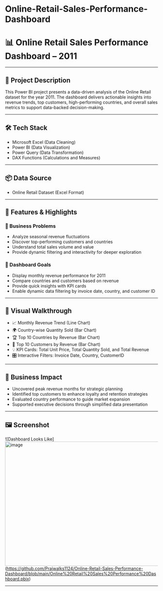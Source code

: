 # Online-Retail-Sales-Performance-Dashboard
# 📊 Online Retail Sales Performance Dashboard – 2011

---

## 📝 Project Description
This Power BI project presents a data-driven analysis of the Online Retail dataset for the year 2011. The dashboard delivers actionable insights into revenue trends, top customers, high-performing countries, and overall sales metrics to support data-backed decision-making.

---

## 🛠️ Tech Stack
- Microsoft Excel (Data Cleaning)
- Power BI (Data Visualization)
- Power Query (Data Transformation)
- DAX Functions (Calculations and Measures)

---

## 📦 Data Source
- Online Retail Dataset (Excel Format)

---

## 🚀 Features & Highlights

### 🎯 Business Problems
- Analyze seasonal revenue fluctuations
- Discover top-performing customers and countries
- Understand total sales volume and value
- Provide dynamic filtering and interactivity for deeper exploration

### 🎯 Dashboard Goals
- Display monthly revenue performance for 2011
- Compare countries and customers based on revenue
- Provide quick insights with KPI cards
- Enable dynamic data filtering by invoice date, country, and customer ID

---

## 🧠 Visual Walkthrough
- 📈 Monthly Revenue Trend (Line Chart)
- 🌍 Country-wise Quantity Sold (Bar Chart)
- 🏆 Top 10 Countries by Revenue (Bar Chart)
- 👥 Top 10 Customers by Revenue (Bar Chart)
- 💡 KPI Cards: Total Unit Price, Total Quantity Sold, and Total Revenue
- 🎛️ Interactive Filters: Invoice Date, Country, CustomerID

---

## 💼 Business Impact
- Uncovered peak revenue months for strategic planning
- Identified top customers to enhance loyalty and retention strategies
- Evaluated country performance to guide market expansion
- Supported executive decisions through simplified data presentation

---

## 🖼️ Screenshot

![Dashboard Looks Like]<img width="709" height="408" alt="image" src="https://github.com/user-attachments/assets/4018b7ad-ecd8-4419-ac3c-d55ba8acc6fa" />
(https://github.com/Prajwalks1124/Online-Retail-Sales-Performance-Dashboard/blob/main/Online%20Retail%20Sales%20Performance%20Dashboard.pbix)


---
